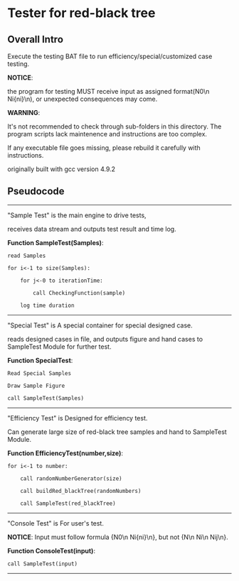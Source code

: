# Tester for red-black tree

## Overall Intro

Execute the testing BAT file to run efficiency/special/customized case testing.

**NOTICE**:

the program for testing MUST receive input as assigned format(N0\n Ni{ni}\n), or unexpected consequences may come.

**WARNING**: 

It's not recommended to check through sub-folders in this directory. The program scripts lack maintenence and instructions are too complex.
	
If any executable file goes missing, please rebuild it carefully with instructions.
	
originally built with gcc version 4.9.2


## Pseudocode

-------------------------------------------------------------------------------
"Sample Test" is the main engine to drive tests, 

receives data stream and outputs test result and time log.

>
**Function SampleTest(Samples)**:

	read Samples
	
	for i<-1 to size(Samples):
	
		for j<-0 to iterationTime:
		
			call CheckingFunction(sample)
			
		log time duration
		
-------------------------------------------------------------------------------

"Special Test" is A special container for special designed case.

reads designed cases in file, and outputs figure and hand cases to SampleTest Module for further test.

>
**Function SpecialTest**:

	Read Special Samples
	
	Draw Sample Figure
	
	call SampleTest(Samples)
	
-------------------------------------------------------------------------------

"Efficiency Test" is Designed for efficiency test.

Can generate large size of red-black tree samples and hand to SampleTest Module.

>
**Function EfficiencyTest(number,size)**:

	for i<-1 to number:
	
		call randomNumberGenerator(size)
		
		call buildRed_blackTree(randomNumbers)
		
		call SampleTest(red_blackTree)
		
-------------------------------------------------------------------------------

"Console Test" is For user's test.

**NOTICE**: Input must follow formula {N0\n Ni{ni}\n}, but not {N\n Ni\n Nij\n}.

>
**Function ConsoleTest(input)**:

	call SampleTest(input)

-------------------------------------------------------------------------------
